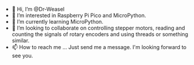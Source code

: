 - 👋 Hi, I’m @Dr-Weasel
- 👀 I’m interested in Raspberry Pi Pico and MicroPython.
- 🌱 I’m currently learning MicroPython.
- 💞️ I’m looking to collaborate on controlling stepper motors, reading and counting the signals of rotary encoders and using threads or something similar.
- 📫 How to reach me ... Just send me a message. I'm looking forward to see you.

<!---
Dr-Weasel/Dr-Weasel is a ✨ special ✨ repository because its `README.md` (this file) appears on your GitHub profile.
You can click the Preview link to take a look at your changes.
--->
